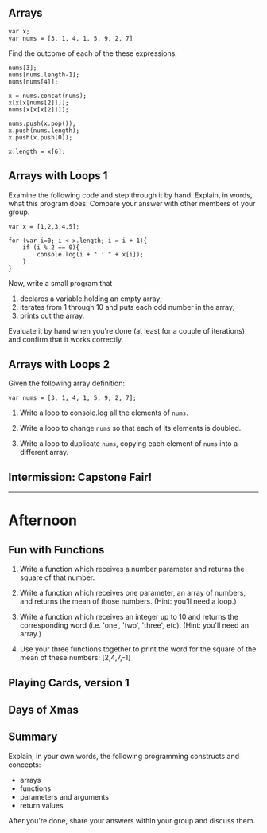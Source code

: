 
## Arrays
```
var x;
var nums = [3, 1, 4, 1, 5, 9, 2, 7]
```

Find the outcome of each of the these expressions:

```
nums[3];
nums[nums.length-1];
nums[nums[4]];

x = nums.concat(nums);
x[x[x[nums[2]]]];
nums[x[x[x[2]]]];

nums.push(x.pop());
x.push(nums.length);
x.push(x.push(0));

x.length = x[6];
```

## Arrays with Loops 1

Examine the following code and step through it by hand. Explain, in words, what this program does. Compare your answer with other members of your group.

```
var x = [1,2,3,4,5];

for (var i=0; i < x.length; i = i + 1){
    if (i % 2 == 0){
        console.log(i + " : " + x[i]);
    }
}
```

Now, write a small program that

1.  declares a variable holding an empty array;
2.  iterates from 1 through 10 and puts each odd number in the array;
3.  prints out the array.

Evaluate it by hand when you're done (at least for a couple of iterations) and confirm that it works correctly.


## Arrays with Loops 2

Given the following array definition:
```
var nums = [3, 1, 4, 1, 5, 9, 2, 7];
```

1. Write a loop to console.log all the elements of `nums`.

2. Write a loop to change `nums` so that each of its elements is doubled.

3. Write a loop to duplicate `nums`, copying each element of `nums` into a different array.


## Intermission: Capstone Fair!

---

# Afternoon

## Fun with Functions

1. Write a function which receives a number parameter and returns the square of that number.

2. Write a function which receives one parameter, an array of numbers, and returns the mean of those numbers.  (Hint: you'll need a loop.)

3. Write a function which receives an integer up to 10 and returns the corresponding word (i.e. 'one', 'two', 'three', etc).  (Hint: you'll need an array.)

4.  Use your three functions together to print the word for the square of the mean of these numbers: [2,4,7,-1]

<!-- POSTPONE until 08-functions2?
## Still More Fun

Examine the following code and execute it by hand.

```
var thing = function (fun, arg, num) {
	var result = arg;
	for (var i = 0; i < num; i = i+1) {
		arg = fun(arg);
	}
	return arg;
}

var mult = function (num){
	return num*num;
}

console.log(thing(mult,2,3));
```

Explain in words what this program does.

-->


## Playing Cards, version 1


## Days of Xmas


## Summary

Explain, in your own words, the following programming constructs and concepts:

-	arrays
-	functions
-	parameters and arguments
-	return values

After you're done, share your answers within your group and discuss them.
